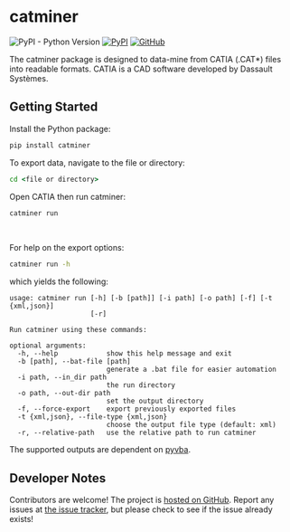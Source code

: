 # catminer
![PyPI - Python Version](https://img.shields.io/pypi/pyversions/catminer)
[![PyPI](https://img.shields.io/pypi/v/catminer)](https://pypi.org/project/catminer/)
[![GitHub](https://img.shields.io/github/license/WWU-CAD-Autograder/catminer)](https://github.com/WWU-CAD-Autograder/catminer)

The catminer package is designed to data-mine from CATIA (.CAT*) files into readable formats. CATIA is a CAD software 
developed by Dassault Systèmes.

## Getting Started
Install the Python package:
```cmd
pip install catminer
```

To export data, navigate to the file or directory:
```cmd
cd <file or directory>
```
Open CATIA then run catminer:
```cmd
catminer run
```

<br>

For help on the export options:
```cmd
catminer run -h
```
which yields the following:
```
usage: catminer run [-h] [-b [path]] [-i path] [-o path] [-f] [-t {xml,json}]
                    [-r]

Run catminer using these commands:

optional arguments:
  -h, --help            show this help message and exit
  -b [path], --bat-file [path]
                        generate a .bat file for easier automation
  -i path, --in_dir path
                        the run directory
  -o path, --out-dir path
                        set the output directory
  -f, --force-export    export previously exported files
  -t {xml,json}, --file-type {xml,json}
                        choose the output file type (default: xml)
  -r, --relative-path   use the relative path to run catminer
```

The supported outputs are dependent on [pyvba](https://pypi.org/project/pyvba/).

## Developer Notes
Contributors are welcome! The project is [hosted on GitHub](https://github.com/WWU-CAD-Autograder/catminer). Report 
any issues at [the issue tracker](https://github.com/WWU-CAD-Autograder/catminer/issues), but please check to see if 
the issue already exists!

